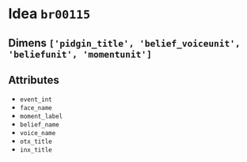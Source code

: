 # Idea `br00115`

## Dimens `['pidgin_title', 'belief_voiceunit', 'beliefunit', 'momentunit']`

## Attributes
- `event_int`
- `face_name`
- `moment_label`
- `belief_name`
- `voice_name`
- `otx_title`
- `inx_title`
